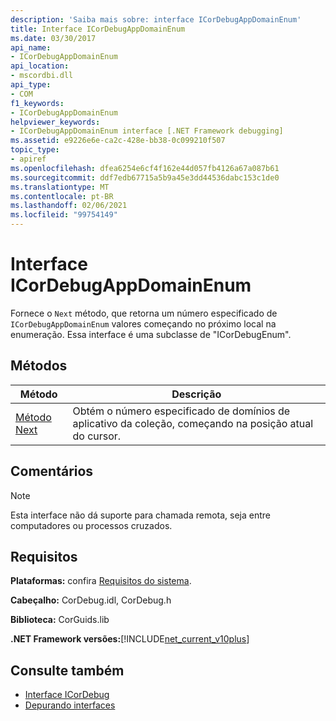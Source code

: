 ```yaml
---
description: 'Saiba mais sobre: interface ICorDebugAppDomainEnum'
title: Interface ICorDebugAppDomainEnum
ms.date: 03/30/2017
api_name:
- ICorDebugAppDomainEnum
api_location:
- mscordbi.dll
api_type:
- COM
f1_keywords:
- ICorDebugAppDomainEnum
helpviewer_keywords:
- ICorDebugAppDomainEnum interface [.NET Framework debugging]
ms.assetid: e9226e6e-ca2c-428e-bb38-0c099210f507
topic_type:
- apiref
ms.openlocfilehash: dfea6254e6cf4f162e44d057fb4126a67a087b61
ms.sourcegitcommit: ddf7edb67715a5b9a45e3dd44536dabc153c1de0
ms.translationtype: MT
ms.contentlocale: pt-BR
ms.lasthandoff: 02/06/2021
ms.locfileid: "99754149"
---
```

# <a name="icordebugappdomainenum-interface"></a>Interface ICorDebugAppDomainEnum

Fornece o `Next` método, que retorna um número especificado de `ICorDebugAppDomainEnum` valores começando no próximo local na enumeração. Essa interface é uma subclasse de "ICorDebugEnum".  
  
## <a name="methods"></a>Métodos  
  
|Método|Descrição|  
|------------|-----------------|  
|[Método Next](icordebugappdomainenum-next-method.md)|Obtém o número especificado de domínios de aplicativo da coleção, começando na posição atual do cursor.|  
  
## <a name="remarks"></a>Comentários  
  
> [!NOTE]
> Esta interface não dá suporte para chamada remota, seja entre computadores ou processos cruzados.  
  
## <a name="requirements"></a>Requisitos  

 **Plataformas:** confira [Requisitos do sistema](../../get-started/system-requirements.md).  
  
 **Cabeçalho:** CorDebug.idl, CorDebug.h  
  
 **Biblioteca:** CorGuids.lib  
  
 **.NET Framework versões:**[!INCLUDE[net_current_v10plus](../../../../includes/net-current-v10plus-md.md)]  
  
## <a name="see-also"></a>Consulte também

- [Interface ICorDebug](icordebug-interface.md)
- [Depurando interfaces](debugging-interfaces.md)
